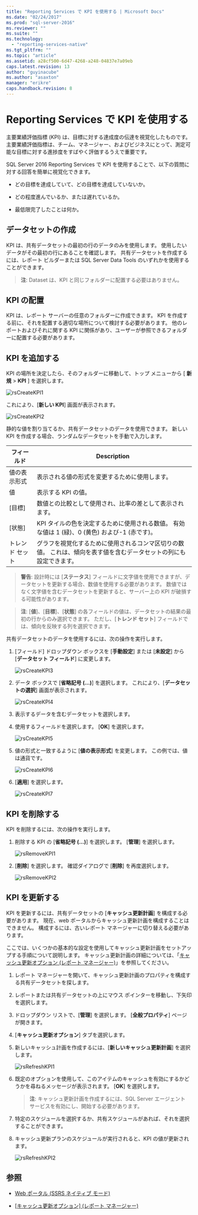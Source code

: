```yaml
---
title: "Reporting Services で KPI を使用する | Microsoft Docs"
ms.date: "02/24/2017"
ms.prod: "sql-server-2016"
ms.reviewer: ""
ms.suite: ""
ms.technology: 
  - "reporting-services-native"
ms.tgt_pltfrm: ""
ms.topic: "article"
ms.assetid: a28cf500-6d47-4268-a248-04837e7a09eb
caps.latest.revision: 13
author: "guyinacube"
ms.author: "asaxton"
manager: "erikre"
caps.handback.revision: 8
---
```

# Reporting Services で KPI を使用する
主要業績評価指標 (KPI) は、目標に対する達成度の伝達を視覚化したものです。  主要業績評価指標は、チーム、マネージャー、およびビジネスにとって、測定可能な目標に対する進捗度をすばやく評価するうえで重要です。   
  
SQL Server 2016 Reporting Services で KPI を使用することで、以下の質問に対する回答を簡単に視覚化できます。  
  
-   どの目標を達成していて、どの目標を達成していないか。  
  
-   どの程度進んでいるか、または遅れているか。  
  
-   最低限完了したことは何か。  
  
## データセットの作成  
KPI は、共有データセットの最初の行のデータのみを使用します。 使用したいデータがその最初の行にあることを確認します。 共有データセットを作成するには、レポート ビルダーまたは SQL Server Data Tools のいずれかを使用することができます。  
  
> **注**: Dataset は、KPI と同じフォルダーに配置する必要はありません。  
  
## KPI の配置  
  
KPI は、レポート サーバーの任意のフォルダーに作成できます。  KPI を作成する前に、それを配置する適切な場所について検討する必要があります。 他のレポートおよびそれに関する KPI に関係があり、ユーザーが参照できるフォルダーに配置する必要があります。  
  
## KPI を追加する  
  
KPI の場所を決定したら、そのフォルダーに移動して、トップ メニューから [ **新規** > **KPI** ] を選択します。  
  
![rsCreateKPI1](../reporting-services/media/rscreatekpi1.png)  
  
これにより、[**新しい KPI**] 画面が表示されます。  
  
![rsCreateKPI2](../reporting-services/media/rscreatekpi2.png)  
  
静的な値を割り当てるか、共有データセットのデータを使用できます。 新しい KPI を作成する場合、ランダムなデータセットを手動で入力します。  
  
|フィールド|Description|  
|---|---|  
|値の表示形式|  表示される値の形式を変更するために使用します。|   
|値|表示する KPI の値。|  
|[目標]|数値との比較として使用され、比率の差として表示されます。|  
|[状態]|KPI タイルの色を決定するために使用される数値。 有効な値は 1 (緑)、0 (黄色) および-1 (赤です)。|  
|トレンド セット|グラフを視覚化するために使用されるコンマ区切りの数値。 これは、傾向を表す値を含むデータセットの列にも設定できます。|  
  
> **警告**: 設計時には [**ステータス**] フィールドに文字値を使用できますが、データセットを更新する場合、数値を使用する必要があります。 数値ではなく文字値を含むデータセットを更新すると、サーバー上の KPI が破損する可能性があります。  
  
> **注**: [**値**]、[**目標**]、[**状態**] の各フィールドの値は、データセットの結果の最初の行からのみ選択できます。 ただし、[**トレンド セット**] フィールドでは、傾向を反映する列を選択できます。  
  
共有データセットのデータを使用するには、次の操作を実行します。  
  
1.  [フィールド] ドロップダウン ボックスを [**手動設定**] または [**未設定**] から [**データセット フィールド**] に変更します。  
  
    ![rsCreateKPI3](../reporting-services/media/rscreatekpi3.png)  
  
2.  データ ボックスで [**省略記号 (…)**] を選択します。 これにより、[**データセットの選択**] 画面が表示されます。  
  
    ![rsCreateKPI4](../reporting-services/media/rscreatekpi4.png)  
  
3.  表示するデータを含むデータセットを選択します。  
  
4.  使用するフィールドを選択します。 [**OK**] を選択します。  
  
    ![rsCreateKPI5](../reporting-services/media/rscreatekpi5.png)  
  
5.  値の形式と一致するように [**値の表示形式**] を変更します。 この例では、値は通貨です。  
  
    ![rsCreateKPI6](../reporting-services/media/rscreatekpi6.png)  
  
6.  [**適用**] を選択します。  
  
    ![rsCreateKPI7](../reporting-services/media/rscreatekpi7.png)  
  
## KPI を削除する  
  
KPI を削除するには、次の操作を実行します。  
  
1.  削除する KPI の [**省略記号 (...)**] を選択します。 [**管理**] を選択します。  
  
    ![rsRemoveKPI1](../reporting-services/media/rsremovekpi1.png)  
  
2.  [**削除**] を選択します。 確認ダイアログで [**削除**] を再度選択します。  
  
    ![rsRemoveKPI2](../reporting-services/media/rsremovekpi2.png)  
  
## KPI を更新する  
  
KPI を更新するには、共有データセットの [**キャッシュ更新計画**] を構成する必要があります。 現在、web ポータルからキャッシュ更新計画を構成することはできません。 構成するには、古いレポート マネージャーに切り替える必要があります。   
  
ここでは、いくつかの基本的な設定を使用してキャッシュ更新計画をセットアップする手順について説明します。 キャッシュ更新計画の詳細については、「[キャッシュ更新オプション (レポート マネージャー)](Cache%20Refresh%20Options%20(Report%20Manager).xml)」を参照してください。  
  
1.  レポート マネージャーを開いて、キャッシュ更新計画のプロパティを構成する共有データセットを探します。   
  
2.  レポートまたは共有データセットの上にマウス ポインターを移動し、下矢印を選択します。  
  
3.  ドロップダウン リストで、[**管理**] を選択します。 [**全般プロパティ**] ページが開きます。  
  
4.  [**キャッシュ更新オプション**] タブを選択します。  
  
5.  新しいキャッシュ計画を作成するには、[**新しいキャッシュ更新計画**] を選択します。  
  
    ![rsRefreshKPI1](../reporting-services/media/rsrefreshkpi1.png)  
  
6.  既定のオプションを使用して、このアイテムのキャッシュを有効にするかどうかを尋ねるメッセージが表示されます。 [**OK**] を選択します。  
  
    > **注**: キャッシュ更新計画を作成するには、SQL Server エージェント サービスを有効にし、開始する必要があります。  
  
7.  特定のスケジュールを選択するか、共有スケジュールがあれば、それを選択することができます。  
  
8.  キャッシュ更新プランのスケジュールが実行されると、KPI の値が更新されます。  
  
    ![rsRefreshKPI2](../reporting-services/media/rsrefreshkpi2.png)  
  
## 参照  
  
- [Web ポータル (SSRS ネイティブ モード)](../reporting-services/web-portal-ssrs-native-mode.md)  
  
- [[キャッシュ更新オプション] (レポート マネージャー)](Cache%20Refresh%20Options%20(Report%20Manager).xml)  
  
    
  
  
  
